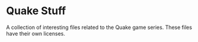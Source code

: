 # Quake Stuff

A collection of interesting files related to the Quake game series. These files have their own licenses.

